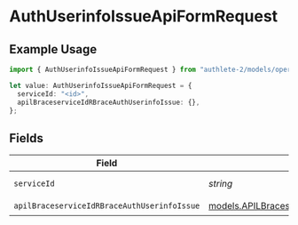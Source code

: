 # AuthUserinfoIssueApiFormRequest

## Example Usage

```typescript
import { AuthUserinfoIssueApiFormRequest } from "authlete-2/models/operations";

let value: AuthUserinfoIssueApiFormRequest = {
  serviceId: "<id>",
  apilBraceserviceIdRBraceAuthUserinfoIssue: {},
};
```

## Fields

| Field                                                                                                         | Type                                                                                                          | Required                                                                                                      | Description                                                                                                   |
| ------------------------------------------------------------------------------------------------------------- | ------------------------------------------------------------------------------------------------------------- | ------------------------------------------------------------------------------------------------------------- | ------------------------------------------------------------------------------------------------------------- |
| `serviceId`                                                                                                   | *string*                                                                                                      | :heavy_check_mark:                                                                                            | A service ID.                                                                                                 |
| `apilBraceserviceIdRBraceAuthUserinfoIssue`                                                                   | [models.APILBraceserviceIdRBraceAuthUserinfoIssue](../../models/apilbraceserviceidrbraceauthuserinfoissue.md) | :heavy_check_mark:                                                                                            | N/A                                                                                                           |